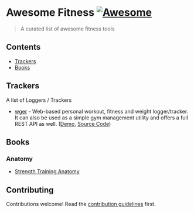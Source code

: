 # Awesome Fitness  [![Awesome](https://awesome.re/badge.svg)](https://awesome.re)

> A curated list of awesome fitness tools


## Contents

- [Trackers](#trackers)
- [Books](#books)


## Trackers

A list of Loggers / Trackers

- [wger](https://wger.de/) - Web-based personal workout, fitness and weight logger/tracker. It can also be used as a simple gym management utility and offers a full REST API as well. ([Demo](https://wger.de/en/dashboard), [Source Code](https://github.com/wger-project/wger))


## Books

### Anatomy

- [Strength Training Anatomy](https://www.goodreads.com/en/book/show/45838#)


## Contributing

Contributions welcome! Read the [contribution guidelines](contributing.md) first.
